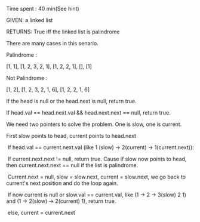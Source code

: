 Time spent : 40 min(See hint)

GIVEN: a linked list

RETURNS: True iff the linked list is palindrome



There are many cases in this senario.

Palindrome : 

[1, 1], [1, 2, 3, 2, 1], [1, 2, 2, 1], [], [1]

Not Palindrome :

[1, 2], [1, 2, 3, 2, 1, 6], [1, 2, 2, 1, 6]

If the head is null or the head.next is null, return true.

If head.val == head.next.val && head.next.next == null, return true.

We need two pointers to solve the problem. One is slow, one is current.

First slow points to head, current points to head.next

​	If head.val == current.next.val    (like 1 (slow) -> 2(current) -> 1(current.next)):

​		If current.next.next != null, return true. Cause if slow now points to head, then current.next.next == null if the list is palindrome.

​		Current.next = null, slow = slow.next, current = slow.next, we go back to current's next position and do the loop again.

​		If now current is null or slow.val == current.val, like (1 -> 2 -> 3(slow) 2 1) and (1 -> 2(slow) -> 2(current) 1), return true.

​	else, current = current.next